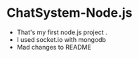 # ChatSystem-Node.js

- That's my first node.js project . 
- I used socket.io with mongodb
- Mad changes to README
